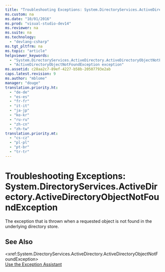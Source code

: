 ```yaml
---
title: "Troubleshooting Exceptions: System.DirectoryServices.ActiveDirectory.ActiveDirectoryObjectNotFoundException"
ms.custom: na
ms.date: "10/01/2016"
ms.prod: "visual-studio-dev14"
ms.reviewer: na
ms.suite: na
ms.technology: 
  - "devlang-csharp"
ms.tgt_pltfrm: na
ms.topic: "article"
helpviewer_keywords: 
  - "System.DirectoryServices.ActiveDirectory.ActiveDirectoryObjectNotFoundException exception"
  - "ActiveDirectoryObjectNotFoundException exception"
ms.assetid: c28aa2c7-89ef-4227-b58b-20507793e2ab
caps.latest.revision: 9
ms.author: "mblome"
manager: "douge"
translation.priority.ht: 
  - "de-de"
  - "es-es"
  - "fr-fr"
  - "it-it"
  - "ja-jp"
  - "ko-kr"
  - "ru-ru"
  - "zh-cn"
  - "zh-tw"
translation.priority.mt: 
  - "cs-cz"
  - "pl-pl"
  - "pt-br"
  - "tr-tr"
---
```

# Troubleshooting Exceptions: System.DirectoryServices.ActiveDirectory.ActiveDirectoryObjectNotFoundException
The exception that is thrown when a requested object is not found in the underlying directory store.  
  
## See Also  
 \<xref:System.DirectoryServices.ActiveDirectory.ActiveDirectoryObjectNotFoundException>   
 [Use the Exception Assistant](../Topic/How%20to:%20Use%20the%20Exception%20Assistant.md)